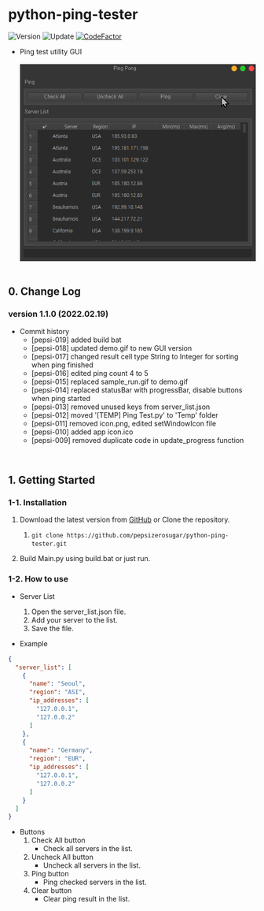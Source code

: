 # python-ping-tester

![Version](https://img.shields.io/badge/Version-1.1.0-green)
![Update](https://img.shields.io/badge/Update-2022.02.19-darkgrey)
[![CodeFactor](https://www.codefactor.io/repository/github/pepsizerosugar/python-ping-tester/badge)](https://www.codefactor.io/repository/github/pepsizerosugar/python-ping-tester)

* Ping test utility GUI
  <br><br>
  <img src="./resource/img/demo.gif" alt="">
  <br><br>

## 0. Change Log

### version 1.1.0 (2022.02.19)

* Commit history
    * [pepsi-019] added build bat
    * [pepsi-018] updated demo.gif to new GUI version
    * [pepsi-017] changed result cell type String to Integer for sorting when ping finished
    * [pepsi-016] edited ping count 4 to 5
    * [pepsi-015] replaced sample_run.gif to demo.gif
    * [pepsi-014] replaced statusBar with progressBar, disable buttons when ping started
    * [pepsi-013] removed unused keys from server_list.json
    * [pepsi-012] moved '[TEMP] Ping Test.py' to 'Temp' folder
    * [pepsi-011] removed icon.png, edited setWindowIcon file
    * [pepsi-010] added app icon.ico
    * [pepsi-009] removed duplicate code in update_progress function

<br>

## 1. Getting Started

### 1-1. Installation

1. Download the latest version from [GitHub](https://github.com/pepsizerosugar/python-ping-tester/releases) or Clone the
   repository.
    1. ```git clone https://github.com/pepsizerosugar/python-ping-tester.git```

2. Build Main.py using build.bat or just run.

### 1-2. How to use

* Server List
    1. Open the server_list.json file.
    2. Add your server to the list.
    3. Save the file.

* Example

```json
{
  "server_list": [
    {
      "name": "Seoul",
      "region": "ASI",
      "ip_addresses": [
        "127.0.0.1",
        "127.0.0.2"
      ]
    },
    {
      "name": "Germany",
      "region": "EUR",
      "ip_addresses": [
        "127.0.0.1",
        "127.0.0.2"
      ]
    }
  ]
}
```

* Buttons
    1. Check All button
        * Check all servers in the list.
    2. Uncheck All button
        * Uncheck all servers in the list.
    3. Ping button
        * Ping checked servers in the list.
    4. Clear button
        * Clear ping result in the list.